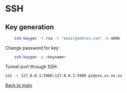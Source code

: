 # SSH

## Key generation

```bash
    ssh-keygen -t rsa -C "email@addres.com" -b 4096
```

Change password for key:

```bash
    ssh-keygen -p <keyname>
```

Tunnel port through SSH:

```bash
ssh -L 127.0.0.1:5900:127.0.0.1:5900 pi@xxx.xx.xx.xx
```

[Back to main](README.md)